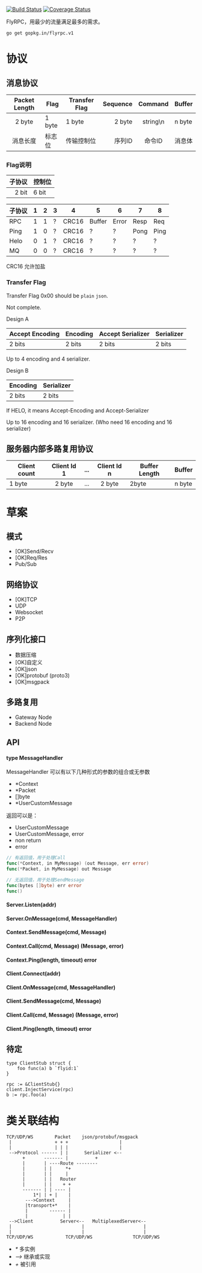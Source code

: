 
[![Build Status](https://travis-ci.org/flyrpc/flyrpc.svg?branch=master)](https://travis-ci.org/flyrpc/flyrpc)
[![Coverage Status](https://coveralls.io/repos/flyrpc/flyrpc/badge.svg?branch=master)](https://coveralls.io/r/flyrpc/flyrpc?branch=master)


FlyRPC，用最少的流量满足最多的需求。

```
go get gopkg.in/flyrpc.v1
```

# 协议

## 消息协议

| Packet Length | Flag   | Transfer Flag | Sequence  | Command   | Buffer |
|:-------------:| ------ | ------------- | ---------:|:---------:| ------ |
| 2 byte        | 1 byte | 1 byte        | 2 byte    | string\n  | n byte |
| 消息长度      | 标志位 | 传输控制位    | 序列ID    | 命令ID    | 消息体 |

### Flag说明

| 子协议 | 控制位 |
| -----: | ------ |
| 2 bit  | 6 bit  |

| 子协议 | 1 | 2 | 3 | 4 | 5 | 6 | 7 | 8 |
| ------ |---|---|---|---|---|---|---|---|
| RPC    | 1 | 1 | ? | CRC16 | Buffer | Error | Resp | Req |
| Ping   | 1 | 0 | ? | CRC16 | ? | ? | Pong | Ping |
| Helo   | 0 | 1 | ? | CRC16 | ? | ? | ? | ? |
| MQ     | 0 | 0 | ? | CRC16 | ? | ? | ? | ? |

CRC16 允许加盐

### Transfer Flag

Transfer Flag 0x00 should be `plain` `json`.

Not complete.

Design A

| Accept Encoding | Encoding | Accept Serializer | Serializer |
|:--------------- | -------- | ----------------- | ---------- |
| 2 bits          | 2 bits   | 2 bits            | 2 bits     |

Up to 4 encoding and 4 serializer.

Design B

| Encoding | Serializer |
| -------- | ---------- |
| 2 bits   | 2 bits     |

If HELO, it means Accept-Encoding and Accept-Serializer

Up to 16 encoding and 16 serializer. (Who need 16 encoding and 16 serializer)


## 服务器内部多路复用协议

| Client count  | Client Id 1   | ...  | Client Id n | Buffer Length | Buffer |
| ------------- |:-------------:| ----:|:-----------:| ------------- | ------ |
| 1 byte        | 2 byte        | ...  | 2 byte      | 2byte         | n byte |

# 草案
## 模式
* [OK]Send/Recv
* [OK]Req/Res
* Pub/Sub

## 网络协议 
* [OK]TCP
* UDP
* Websocket
* P2P

## 序列化接口 
* 数据压缩
* [OK]自定义
* [OK]json
* [OK]protobuf (proto3)
* [OK]msgpack

## 多路复用
* Gateway Node
* Backend Node

## API

#### type MessageHandler
MessageHandler 可以有以下几种形式的参数的组合或无参数
* \*Context
* \*Packet 
* \[]byte
* \*UserCustomMessage

返回可以是：
* UserCustomMessage
* UserCustomMessage, error
* non return
* error


```go
// 有返回值，用于处理Call
func(*Context, in MyMessage) (out Message, err error)
func(*Packet, in MyMessage) out Message

// 无返回值，用于处理SendMessage
func(bytes []byte) err error
func()
```

#### Server.Listen(addr)

#### Server.OnMessage(cmd, MessageHandler)

#### Context.SendMessage(cmd, Message)

#### Context.Call(cmd, Message) (Message, error)

#### Context.Ping(length, timeout) error

#### Client.Connect(addr)

#### Client.OnMessage(cmd, MessageHandler)

#### Client.SendMessage(cmd, Message)

#### Client.Call(cmd, Message) (Message, error)

#### Client.Ping(length, timeout) error

## 待定
```
type ClientStub struct {
    foo func(a) b `flyid:1`
}

rpc := &ClientStub{}
client.InjectService(rpc)
b := rpc.foo(a)
```

# 类关联结构
```
TCP/UDP/WS        Packet    json/protobuf/msgpack
 |                + + +                   |
 |                | | |                   |
 -->Protocol ------ | |      Serializer <--
      +       ------- |          +
      |       | ----Route --------
      |       | |     *+
      |       | |     |
      |       | |   Router
      |       | |    + +
      ------- | | ---- |
          1*| | + |    |
       --->Context     |
       |transport+*    |
       |        ------ |
       |             | |
 -->Client          Server<--   MultiplexedServer<--
 |                          |                      |
 |                          |                      |
TCP/UDP/WS            TCP/UDP/WS               TCP/UDP/WS
```
* _\*_ 多实例
* _-->_ 继承或实现
* _\+_  被引用
